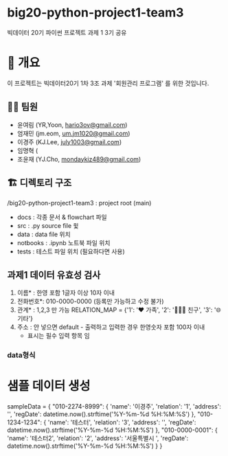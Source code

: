 # big20-python-project1-team3
빅데이터 20기 파이썬 프로젝트 과제 1 3기 공유

# 📌 개요
이 프로젝트는 빅데이터20기 1차 3조 과제 '회원관리 프로그램' 를 위한 것입니다.

## 🧑‍💻 팀원
- 윤여림 (YR,Yoon, hario3ov@gmail.com)
- 엄재민 (jm.eom, um.jm1020@gmail.com)
- 이경주 (KJ.Lee, july1003@gmail.com)
- 임명혁 (
- 조윤재 (YJ.Cho, mondaykiz489@gmail.com)

## 🏗️ 디렉토리 구조
/big20-python-project1-team3 : project root (main)
 - docs : 각종 문서 & flowchart 파일
 - src : .py source file 윛
 - data : data file 위치
 - notbooks : .ipynb 노트북 파일 위치
 - tests : 테스트 파일 위치 (필요하다면 사용)

## 과제1 데이터 유효성 검사
1. 이름* : 한영 포함 1글자 이상 10자 이내
2. 전화번호*: 010-0000-0000 (등록만 가능하고 수정 불가)
3. 관계* :  1,2,3 만 가능 RELATION_MAP = {'1': '❤️ 가족', '2': '🧑‍🤝‍🧑 친구', '3': '🌐 기타'}
4. 주소 : 안 넣으면 default - 출력하고 입력한 경우 한영숫자 포함 100자 이내
   * 표시는 필수 입력 항목 임

### data형식
# 샘플 데이터 생성
sampleData = {
    "010-2274-8999": {
        'name': '이경주',
        'relation': '1',
        'address': '',
        'regDate': datetime.now().strftime('%Y-%m-%d %H:%M:%S')
    },
    "010-1234-1234": {
        'name': '테스터',
        'relation': '3',
        'address': '',
        'regDate': datetime.now().strftime('%Y-%m-%d %H:%M:%S')
    },
    "010-0000-0001": {
        'name': '테스터2',
        'relation': '2',
        'address': '서울특별시 ',
        'regDate': datetime.now().strftime('%Y-%m-%d %H:%M:%S')
    }
}
